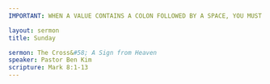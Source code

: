 ```yaml
---
IMPORTANT: WHEN A VALUE CONTAINS A COLON FOLLOWED BY A SPACE, YOU MUST USE &#58;

layout: sermon
title: Sunday

sermon: The Cross&#58; A Sign from Heaven
speaker: Pastor Ben Kim
scripture: Mark 8:1-13
---
```

